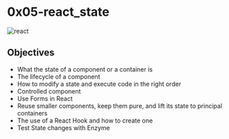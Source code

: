 # 0x05-react_state

![react](https://s3.amazonaws.com/alx-intranet.hbtn.io/uploads/medias/2019/12/f316c008fc6a791bf403.jpeg?X-Amz-Algorithm=AWS4-HMAC-SHA256&X-Amz-Credential=AKIARDDGGGOUSBVO6H7D%2F20220803%2Fus-east-1%2Fs3%2Faws4_request&X-Amz-Date=20220803T130658Z&X-Amz-Expires=86400&X-Amz-SignedHeaders=host&X-Amz-Signature=75862e8843671a3f467c6dfd4fb1f4963ca0f8f0a91517ea7d24672b0b2869db)

## Objectives
- What the state of a component or a container is
- The lifecycle of a component
- How to modify a state and execute code in the right order
- Controlled component
- Use Forms in React
- Reuse smaller components, keep them pure, and lift its state to principal containers
- The use of a React Hook and how to create one
- Test State changes with Enzyme